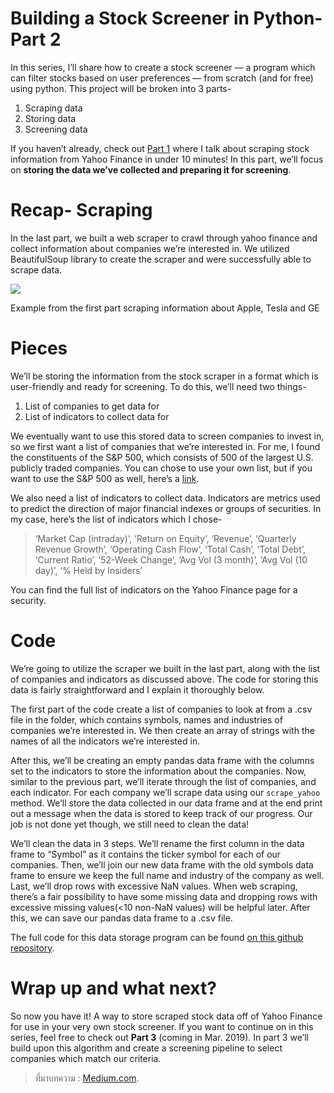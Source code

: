Building a Stock Screener in Python- Part 2
===

In this series, I’ll share how to create a stock screener — a program which can filter stocks based on user preferences — from scratch (and for free) using python. This project will be broken into 3 parts-

1.  Scraping data
2.  Storing data
3.  Screening data

If you haven’t already, check out  [Part 1](https://medium.com/@hr23232323/building-a-stock-screener-for-free-in-python-1d1d334eb76d)  where I talk about scraping stock information from Yahoo Finance in under 10 minutes! In this part, we’ll focus on  **storing the data we’ve collected and preparing it for screening**.

# Recap- Scraping

In the last part, we built a web scraper to crawl through yahoo finance and collect information about companies we’re interested in. We utilized BeautifulSoup library to create the scraper and were successfully able to scrape data.



![](https://miro.medium.com/max/975/1*5egzSFtjkNxLH9erb1mgrA.png)

Example from the first part scraping information about Apple, Tesla and GE

# Pieces

We’ll be storing the information from the stock scraper in a format which is user-friendly and ready for screening. To do this, we’ll need two things-

1.  List of companies to get data for
2.  List of indicators to collect data for

We eventually want to use this stored data to screen companies to invest in, so we first want a list of companies that we’re interested in. For me, I found the constituents of the S&P 500, which consists of 500 of the largest U.S. publicly traded companies. You can chose to use your own list, but if you want to use the S&P 500 as well, here’s a  [link](https://github.com/hr23232323/stock_data_scraper/blob/master/sp500-constituents.csv).

We also need a list of indicators to collect data. Indicators are metrics used to predict the direction of major financial indexes or groups of securities. In my case, here’s the list of indicators which I chose-

> ‘Market Cap (intraday)’, ‘Return on Equity’, ‘Revenue’, ‘Quarterly Revenue Growth’, ‘Operating Cash Flow’, ‘Total Cash’, ‘Total Debt’, ‘Current Ratio’, ‘52-Week Change’, ‘Avg Vol (3 month)’, ‘Avg Vol (10 day)’, ‘% Held by Insiders’

You can find the full list of indicators on the Yahoo Finance page for a security.

# Code

We’re going to utilize the scraper we built in the last part, along with the list of companies and indicators as discussed above. The code for storing this data is fairly straightforward and I explain it thoroughly below.

The first part of the code create a list of companies to look at from a .csv file in the folder, which contains symbols, names and industries of companies we’re interested in. We then create an array of strings with the names of all the indicators we’re interested in.

After this, we’ll be creating an empty pandas data frame with the columns set to the indicators to store the information about the companies. Now, similar to the previous part, we’ll iterate through the list of companies, and each indicator. For each company we’ll scrape data using our  `scrape_yahoo`  method. We’ll store the data collected in our data frame and at the end print out a message when the data is stored to keep track of our progress. Our job is not done yet though, we still need to clean the data!

We’ll clean the data in 3 steps. We’ll rename the first column in the data frame to “Symbol” as it contains the ticker symbol for each of our companies. Then, we’ll join our new data frame with the old symbols data frame to ensure we keep the full name and industry of the company as well. Last, we’ll drop rows with excessive NaN values. When web scraping, there’s a fair possibility to have some missing data and dropping rows with excessive missing values(<10 non-NaN values) will be helpful later. After this, we can save our pandas data frame to a .csv file.

The full code for this data storage program can be found  [on this github repository](https://github.com/hr23232323/stock_data_scraper).

# Wrap up and what next?

So now you have it! A way to store scraped stock data off of Yahoo Finance for use in your very own stock screener. If you want to continue on in this series, feel free to check out  **Part 3** (coming in Mar. 2019). In part 3 we’ll build upon this algorithm and create a screening pipeline to select companies which match our criteria.






> ที่มาบทความ : [Medium.com](https://medium.com/@hr23232323/building-a-stock-screener-in-python-part-2-f40b64889293).
<!--stackedit_data:
eyJoaXN0b3J5IjpbLTU4Njk0NjMyM119
-->